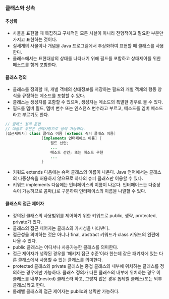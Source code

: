 ### 클래스와 상속

#### 추상화

- 사물을 표현할 때 복잡하고 구체적인 모든 사실이 아니라 전형적이고 필요한 부분만 가지고 표현하는 것이다.
- 실세계의 사물이나 개념을 Java 프로그램에서 추상화하여 표현할 때 클래스를 사용한다.
- 클래스에서는 표현대상의 상태를 나타내기 위해 필드를 포함하고 상태제어를 위한 메소드를 함께 포함한다.

#### 클래스 정의

- 클래스를 정의할 때, 개별 객체의 상태정보를 저장하는 필드와 개별 객체의 행동 양식을 규정하는 메소드를 포함할 수 있다.
- 클래스는 생성자를 포함할 수 있으며, 생성자는 메소드의 특별한 경우로 볼 수 있다.
- 필드를 멤버 필드, 멤버 변수 또는 인스턴스 변수라고 부르고, 메소드를 멤버 메소드라고 부르기도 한다.

```java
// 클래스 정의 문법
// 대괄호 부분은 선택사항으로 생략 가능하다.
[접근제어자] class 클래스 이름 [extends 슈퍼 클래스 이름]
                [implements 인터페이스 이름] {
                    필드 선언;
                    ...
                    메소드 선언; 또는 메소드 구현
                    ...
                }
```

- 키워드 extends 다음에는 슈퍼 클래스의 이름이 나온다. Java 언어에서는 클래스의 다중상속을 허용하지 않으므로 하나의 슈퍼 클래스만 이용할 수 있다.
- 키워드 implements 다음에는 인터페이스의 이름이 나온다. 인터페이스는 다중상속이 가능하므로 콤마(,)로 구분하여 인터페이스의 이름을 나열할 수 있다.

#### 클래스의 접근 제어자

- 정의된 클래스의 사용범위를 제어하기 위한 키워드로 public, 생략, protected, private가 있다.
- 클래스의 접근 제어자는 클래스의 가시성을 나타낸다.
- 접근성을 의미하는 것은 아니나 final, abstract 키워드가 class 키워드의 왼편에 나올 수 있다.
- public 클래스는 어디서나 사용가능한 클래스를 의미한다.
- 접근 제어자가 생략된 경우를 '패키지 접근 수준'이라 한는데 같은 패키지에 있는 다른 클래스에서 사용할 수 있는 클래스를 의미한다.
- protected 클래스와 private 클래스는 중첩 클래스의 내부에 위치하는 클래스를 정의하는 경우에만 가능하다. 클래스 정의가 다른 클래스의 내부에 위치하는 경우 이 클래스를 내부(nested) 클래스라 하고, 그렇지 않은 경우 톱레벨 클래스(또는 외부 클래스)라고 한다.
- 톱레벨 클래스의 접근 제어자는 public과 생략만 가능하다.
